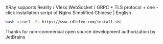 XRay supports Reality / Vless WebSocket / GRPC + TLS protocol + one -click installation script of Nginx
Simplified Chinese | English

``` bash
bash <(curl -Ss https://www.idleleo.com/install.sh)
```

Thanks for non-commercial open source development authorization by JetBrains